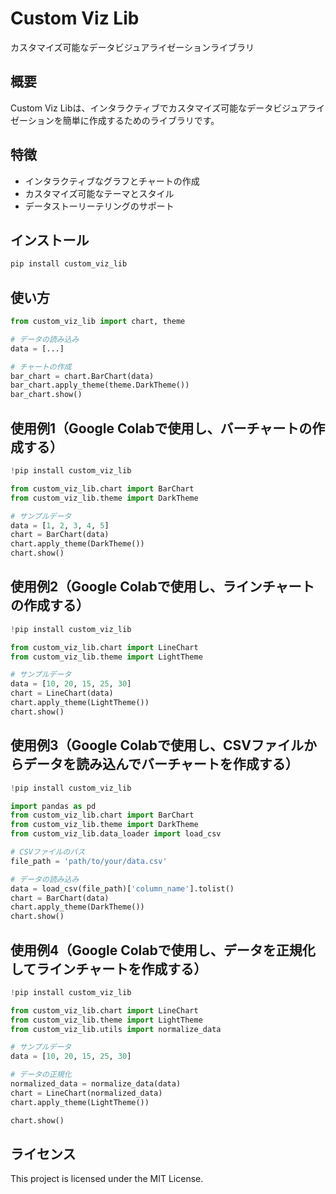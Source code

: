# Custom Viz Lib

カスタマイズ可能なデータビジュアライゼーションライブラリ

## 概要

Custom Viz Libは、インタラクティブでカスタマイズ可能なデータビジュアライゼーションを簡単に作成するためのライブラリです。

## 特徴

- インタラクティブなグラフとチャートの作成
- カスタマイズ可能なテーマとスタイル
- データストーリーテリングのサポート

## インストール

```bash
pip install custom_viz_lib
```

## 使い方
```python
from custom_viz_lib import chart, theme

# データの読み込み
data = [...]

# チャートの作成
bar_chart = chart.BarChart(data)
bar_chart.apply_theme(theme.DarkTheme())
bar_chart.show()
```

## 使用例1（Google Colabで使用し、バーチャートの作成する）
```python
!pip install custom_viz_lib

from custom_viz_lib.chart import BarChart
from custom_viz_lib.theme import DarkTheme

# サンプルデータ
data = [1, 2, 3, 4, 5]
chart = BarChart(data)
chart.apply_theme(DarkTheme())
chart.show()
```

## 使用例2（Google Colabで使用し、ラインチャートの作成する）
```python
!pip install custom_viz_lib

from custom_viz_lib.chart import LineChart
from custom_viz_lib.theme import LightTheme

# サンプルデータ
data = [10, 20, 15, 25, 30]
chart = LineChart(data)
chart.apply_theme(LightTheme())
chart.show()
```

## 使用例3（Google Colabで使用し、CSVファイルからデータを読み込んでバーチャートを作成する）
```python
!pip install custom_viz_lib

import pandas as pd
from custom_viz_lib.chart import BarChart
from custom_viz_lib.theme import DarkTheme
from custom_viz_lib.data_loader import load_csv

# CSVファイルのパス
file_path = 'path/to/your/data.csv'

# データの読み込み
data = load_csv(file_path)['column_name'].tolist()
chart = BarChart(data)
chart.apply_theme(DarkTheme())
chart.show()
```

## 使用例4（Google Colabで使用し、データを正規化してラインチャートを作成する）
```python
!pip install custom_viz_lib

from custom_viz_lib.chart import LineChart
from custom_viz_lib.theme import LightTheme
from custom_viz_lib.utils import normalize_data

# サンプルデータ
data = [10, 20, 15, 25, 30]

# データの正規化
normalized_data = normalize_data(data)
chart = LineChart(normalized_data)
chart.apply_theme(LightTheme())

chart.show()
```

## ライセンス
This project is licensed under the MIT License.